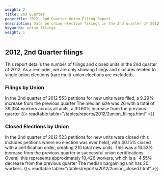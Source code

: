 ```yaml
---
weight: 2
title: 2nd Quarter
pagetitle: 2012, 2nd Quarter Union Filing Report
description: Data on union election filings in the 2nd quarter of 2012
keywords: union filings
weight: 1
---
```


## 2012, 2nd Quarter filings

This report details the number of filings and closed units in the 2nd quarter of 2012. As a reminder, we are only showing filings and closures related to single union elections (rare multi-union elections are excluded).

### Filings by Union
In the 2nd quarter of 2012 553 petitions for new units were filed, a 9.29% increase from the previous quarter The median size was 26 with a total of 39,334 workers across all units, a 30.60% increase from the previous quarter
{{< readtable table="/tables/reports/2012/2union_filings.html" >}}

### Closed Elections by Union
In the 2nd quarter of 2012 523 petitions for new units were closed (this includes petitions where no election was ever held), with 40.15% closed with a certification order, creating 210 total new units. This was a 10.53% increase from the previous quarter in successful union certifications. Overall this represents approximately 10,426 workers, which is a -4.55% decrease from the previous quarter The median bargaining unit has 20 workers.
{{< readtable table="/tables/reports/2012/2union_closed.html" >}}
